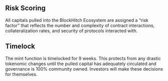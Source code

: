 ## Risk Scoring
All capitals pulled into the BlockHitch Ecosystem are assigned a “risk factor” that reflects the number and complexity of contract interactions, collateralization rates, and security of protocols interacted with. 


## Timelock
The mint function is timelocked for 9 weeks. This protects from any drastic tokenomic changes until the pulled capital has adequately circulated and governance is 100% community owned. Investors will make these decisions for themselves.
